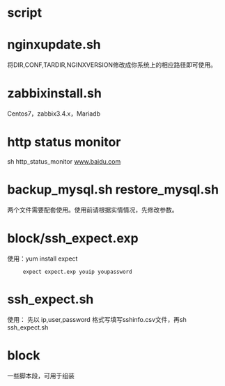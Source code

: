 # script
# nginxupdate.sh
   将DIR,CONF,TARDIR,NGINXVERSION修改成你系统上的相应路径即可使用。

# zabbixinstall.sh
   Centos7，zabbix3.4.x，Mariadb
   
# http status monitor
   sh http_status_monitor www.baidu.com
  
# backup_mysql.sh restore_mysql.sh
   两个文件需要配套使用。使用前请根据实情情况，先修改参数。

# block/ssh_expect.exp
   使用：yum install expect
         
         expect expect.exp youip youpassword

# ssh_expect.sh
   使用：
先以 ip,user,password 格式写填写sshinfo.csv文件，再sh ssh_expect.sh


# block
   一些脚本段，可用于组装
